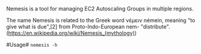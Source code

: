 Nemesis is a tool for managing EC2 Autoscaling Groups in multiple regions.

The name Nemesis is related to the Greek word νέμειν némein, meaning "to give what is due",[2] from Proto-Indo-European nem- "distribute". (https://en.wikipedia.org/wiki/Nemesis_(mythology))

#Usage#
`nemesis -h`
